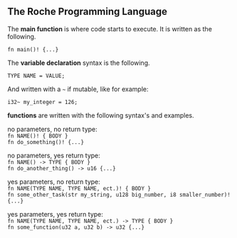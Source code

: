 ## The Roche Programming Language

The **main function** is where code starts to execute.
It is written as the following.

`
fn main()! {...}
`

The **variable declaration** syntax is the following.

`
TYPE NAME = VALUE;
`

And written with a `~` if mutable, like for example:

`
i32~ my_integer = 126;
`

**functions** are written with the following syntax's and examples.  

no parameters, no return type:  
`
fn NAME()! { BODY }
`  
`
fn do_something()! {...}
`  

no parameters, yes return type:  
`
fn NAME() -> TYPE { BODY }
`  
`
fn do_another_thing() -> u16 {...}
`  

yes parameters, no return type:  
`
fn NAME(TYPE NAME, TYPE NAME, ect.)! { BODY }
`  
`
fn some_other_task(str my_string, u128 big_number, i8 smaller_number)! {...}
`  

yes parameters, yes return type:  
`
fn NAME(TYPE NAME, TYPE NAME, ect.) -> TYPE { BODY }
`  
`
fn some_function(u32 a, u32 b) -> u32 {...}
`